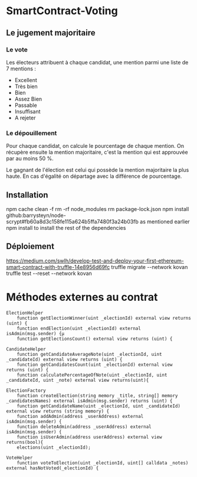 # SmartContract-Voting

## Le jugement majoritaire

### Le vote

Les électeurs attribuent à chaque candidat, une mention parmi une liste de 7 mentions :

- Excellent
- Très bien
- Bien
- Assez Bien
- Passable
- Insuffisant
- A rejeter

### Le dépouillement

Pour chaque candidat, on calcule le pourcentage de chaque mention. On récupère ensuite la mention majoritaire, c'est la mention qui est approuvée par au moins 50 %.

Le gagnant de l'élection est celui qui possède la mention majoritaire la plus haute.
En cas d'égalité on départage avec la différence de pourcentage.

## Installation

npm cache clean -f
rm -rf node_modules
rm package-lock.json
npm install github:barrysteyn/node-scrypt#fb60a8d3c158fe115a624b5ffa7480f3a24b03fb as mentioned earlier
npm install to install the rest of the dependencies



## Déploiement

https://medium.com/swlh/develop-test-and-deploy-your-first-ethereum-smart-contract-with-truffle-14e8956d69fc
truffle migrate --network kovan
truffle test --reset --network kovan

# Méthodes externes au contrat

```
ElectionHelper
    function getElectionWinner(uint _electionId) external view returns (uint) {
    function endElection(uint _electionId) external isAdmin(msg.sender) {µ
    function getElectionsCount() external view returns (uint) {
```

```
CandidateHelper
    function getCandidateAverageNote(uint _electionId, uint _candidateId) external view returns (uint) {
    function getCandidatesCount(uint _electionId) external view returns (uint) {
    function calculatePercentageOfNote(uint _electionId, uint _candidateId, uint _note) external view returns(uint){
```

```
ElectionFactory
    function createElection(string memory _title, string[] memory _candidatesNames) external isAdmin(msg.sender) returns (uint) {
    function getCandidateName(uint _electionId, uint _candidateId) external view returns (string memory) {
    function addAdmin(address _userAddress) external isAdmin(msg.sender) {
    function deleteAdmin(address _userAddress) external isAdmin(msg.sender) {
    function isUserAdmin(address userAddress) external view returns(bool){
    elections(uint _electionId);
```

```
VoteHelper
    function voteToElection(uint _electionId, uint[] calldata _notes) external hasNotVoted(_electionId) {
```